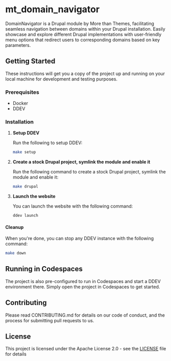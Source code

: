 # mt_domain_navigator
DomainNavigator is a Drupal module by More than Themes, facilitating seamless navigation between domains within your Drupal installation. Easily showcase and explore different Drupal implementations with user-friendly menu options that redirect users to corresponding domains based on key parameters.

## Getting Started

These instructions will get you a copy of the project up and running on your local machine for development and testing purposes.

### Prerequisites

- Docker
- DDEV

### Installation

1. **Setup DDEV**

   Run the following to setup DDEV:

   ```bash
   make setup
   ```
2. **Create a stock Drupal project, symlink the module and enable it**

   Run the following command to create a stock Drupal project, symlink the module and enable it:
   ```bash
   make drupal

3. **Launch the website**

   You can launch the website with the following command:
   ```bash
   ddev launch
   ```

#### Cleanup
When you're done, you can stop any DDEV instance with the following command:
   ```bash
   make down
   ```



## Running in Codespaces
The project is also pre-configured to run in Codespaces and start a DDEV environment there. Simply open the project in Codespaces to get started.

## Contributing
Please read CONTRIBUTING.md for details on our code of conduct, and the process for submitting pull requests to us.

## License

This project is licensed under the Apache License 2.0 - see the [LICENSE](LICENSE) file for details